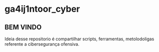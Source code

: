 # ga4ij1ntoor_cyber
## BEM VINDO ##
Ideia desse repositorio é compartilhar scripts, ferramentas, metolodoligas referente a cibersegurança ofensiva.
